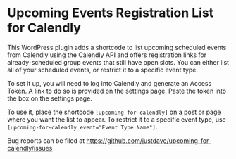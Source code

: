 # Upcoming Events Registration List for Calendly

This WordPress plugin adds a shortcode to list upcoming scheduled events from
Calendly using the Calendly API and offers registration links for
already-scheduled group events that still have open slots. You can either list
all of your scheduled events, or restrict it to a specific event type.

To set it up, you will need to log into Calendly and generate an Access Token.
A link to do so is provided on the settings page. Paste the token into the box
on the settings page.

To use it, place the shortcode `[upcoming-for-calendly]` on a post or page
where you want the list to appear. To restrict it to a specific event type,
use `[upcoming-for-calendly event="Event Type Name"]`.

Bug reports can be filed at https://github.com/justdave/upcoming-for-calendly/issues
